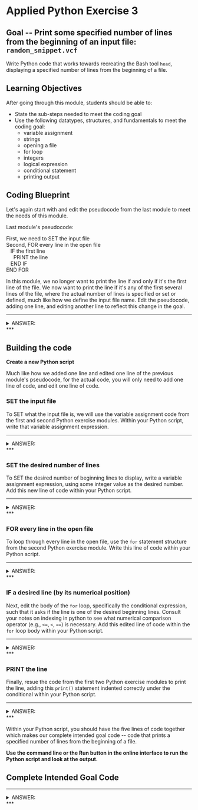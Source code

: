 

# Applied Python Exercise 3

## Goal -- Print some specified number of lines from the beginning of an input file: `random_snippet.vcf`

Write Python code that works towards recreating the Bash tool `head`, displaying a specified number of lines from the beginning of a file.

## Learning Objectives

After going through this module, students should be able to:

* State the sub-steps needed to meet the coding goal
* Use the following datatypes, structures, and fundamentals to meet the coding goal:
  * variable assignment
  * strings
  * opening a file
  * for loop
  * integers
  * logical expression
  * conditional statement
  * printing output

## Coding Blueprint

Let's again start with and edit the pseudocode from the last module to meet the needs of this module.

Last module's pseudocode:

First, we need to SET the input file <br />
Second, FOR every line in the open file <br />
&nbsp;&nbsp;  IF the first line <br />
&nbsp;&nbsp;&nbsp;&nbsp;    PRINT the line <br />
&nbsp;&nbsp;  END IF <br />
END FOR <br />

In this module, we no longer want to print the line if and only if it's the first line of the file. We now want to print the line if it's any of the first several lines of the file, where the actual number of lines is specified or set or defined, much like how we define the input file name. Edit the pseudocode, adding one line, and editing another line to reflect this change in the goal.

***
<details><summary> ANSWER: </summary>

First, we need to SET the input file <br />
Next, we need to SET the desired number of displayed lines <br />
Then, FOR every line in the open file <br />
&nbsp;&nbsp;  IF a desired line (by its numerical position) <br />
&nbsp;&nbsp;&nbsp;&nbsp;    PRINT the line <br />
&nbsp;&nbsp;  END IF <br />
END FOR <br />

</details>
***

## Building the code

**Create a new Python script**

Much like how we added one line and edited one line of the previous module's pseudocode, for the actual code, you will only need to add one line of code, and edit one line of code. 

### SET the input file 

To SET what the input file is, we will use the variable assignment code from the first and second Python exercise modules. Within your Python script, write that variable assignment expression. 

***
<details><summary> ANSWER: </summary>


```python
filename = "random_snippet.vcf"
```

</details>
***

### SET the desired number of lines

To SET the desired number of beginning lines to display, write a variable assignment expression, using some integer value as the desired number. Add this new line of code within your Python script.

***
<details><summary> ANSWER: </summary>


```python
n_lines = 10
```

</details>
***

### FOR every line in the open file

To loop through every line in the open file, use the `for` statement structure from the second Python exercise module. Write this line of code within your Python script.

***
<details><summary> ANSWER: </summary>


```python
for i, line in enumerate(open(filename)):
```

</details>
***

### IF a desired line (by its numerical position)

Next, edit the body of the `for` loop, specifically the conditional expression, such that it asks if the line is one of the desired beginning lines. Consult your notes on indexing in python to see what numerical comparison operator (e.g., `<=`, `<`, `==`) is necessary. Add this edited line of code within the `for` loop body within your Python script.

***
<details><summary> ANSWER: </summary>


```python
  if i < n_lines:
```

</details>
***

### PRINT the line

Finally, resue the code from the first two Python exercise modules to print the line, adding this `print()` statement indented correctly under the conditional within your Python script.

***
<details><summary> ANSWER: </summary>


```python
    print(line.strip('\r\n'))
```

</details>
***

Within your Python script, you should have the five lines of code together which makes our complete intended goal code -- code that prints a specified number of lines from the beginning of a file.

**Use the command line or the Run button in the online interface to run the Python script and look at the output.**

## Complete Intended Goal Code

***
<details><summary> ANSWER: </summary>


```python
filename = "random_snippet.vcf" #SET the input filename
n_lines = 10 #SET the desired number of lines
for i, line in enumerate(open(filename)): #FOR every line in the open file
  if i < n_lines: #IF a desired line by its numerical position
    print(line.strip('\r\n')) #PRINT the line
```

</details>
***
